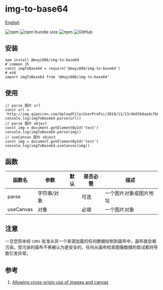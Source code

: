 # img-to-base64

[English](./README.md 'English')

![npm](https://img.shields.io/npm/v/@muyi086/img-to-base64) ![npm bundle size](https://img.shields.io/bundlephobia/min/@muyi086/img-to-base64) ![npm](https://img.shields.io/npm/dt/@muyi086/img-to-base64) ![GitHub](https://img.shields.io/github/license/MuYi086/npm_package)

## 安装
```SHELL
npm install @muyi086/img-to-base64
# common JS
const imgToBase64 = require('@muyi086/img-to-base64')
# es6
import imgToBase64 from '@muyi086/img-to-base64'
```

## 使用
```JS
// parse 图片 url
const url = 'http://img.qipeiren.com/UploadFile/UserProPic/2019/11/23/4b65b8aadcfb0ac65a91.jpg'
console.log(imgToBase64.parse(url))
// parse 图片 object
const img = document.getElementById('test')
console.log(imgToBase64.parse(img))
// useCanvas 图片 object
const img = document.getElementById('test')
console.log(imgToBase64.useCanvas(img))
```

## 函数

函数名|参数|默认|是否必需|描述|
--|--|--|--|--|
parse|字符串/对象||可选|一个图片对象或图片地址|
useCanvas|对象||必填|一个图片对象|

## 注意
一旦您将未经 `CORS` 批准从另一个来源加载的任何数据绘制到画布中，画布就会被污染。受污染的画布不再被认为是安全的，任何从画布检索图像数据的尝试都将导致引发异常。

## 参考
1. [Allowing cross-origin use of images and canvas](https://developer.mozilla.org/en-US/docs/Web/HTML/CORS_enabled_image 'Allowing cross-origin use of images and canvas')
